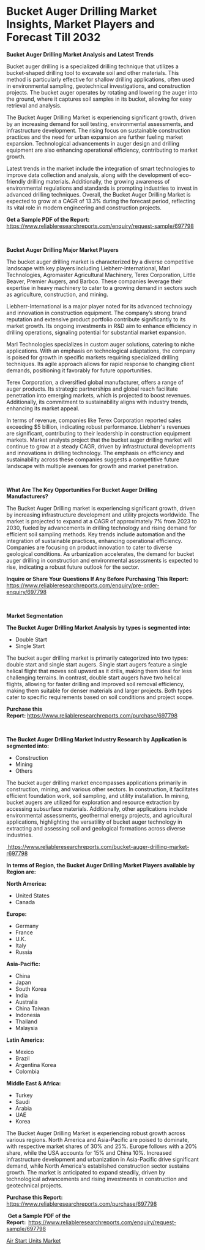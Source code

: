 <p><h1>Bucket Auger Drilling Market Insights, Market Players and Forecast Till 2032</h1></p><p><strong>Bucket Auger Drilling Market Analysis and Latest Trends</strong></p>
<p><p>Bucket auger drilling is a specialized drilling technique that utilizes a bucket-shaped drilling tool to excavate soil and other materials. This method is particularly effective for shallow drilling applications, often used in environmental sampling, geotechnical investigations, and construction projects. The bucket auger operates by rotating and lowering the auger into the ground, where it captures soil samples in its bucket, allowing for easy retrieval and analysis.</p><p>The Bucket Auger Drilling Market is experiencing significant growth, driven by an increasing demand for soil testing, environmental assessments, and infrastructure development. The rising focus on sustainable construction practices and the need for urban expansion are further fueling market expansion. Technological advancements in auger design and drilling equipment are also enhancing operational efficiency, contributing to market growth.</p><p>Latest trends in the market include the integration of smart technologies to improve data collection and analysis, along with the development of eco-friendly drilling materials. Additionally, the growing awareness of environmental regulations and standards is prompting industries to invest in advanced drilling techniques. Overall, the Bucket Auger Drilling Market is expected to grow at a CAGR of 13.3% during the forecast period, reflecting its vital role in modern engineering and construction projects.</p></p>
<p><strong>Get a Sample PDF of the Report:&nbsp;</strong> <a href="https://www.reliableresearchreports.com/enquiry/request-sample/697798?utm_campaign=2561&utm_medium=2&utm_source=Github&utm_content=ia&utm_term=02032025&utm_id=bucket-auger-drilling">https://www.reliableresearchreports.com/enquiry/request-sample/697798</a></p>
<p>&nbsp;</p>
<p><strong>Bucket Auger Drilling Major Market Players</strong></p>
<p><p>The bucket auger drilling market is characterized by a diverse competitive landscape with key players including Liebherr-International, Marl Technologies, Agromaster Agricultural Machinery, Terex Corporation, Little Beaver, Premier Augers, and Barbco. These companies leverage their expertise in heavy machinery to cater to a growing demand in sectors such as agriculture, construction, and mining.</p><p>Liebherr-International is a major player noted for its advanced technology and innovation in construction equipment. The company’s strong brand reputation and extensive product portfolio contribute significantly to its market growth. Its ongoing investments in R&D aim to enhance efficiency in drilling operations, signaling potential for substantial market expansion.</p><p>Marl Technologies specializes in custom auger solutions, catering to niche applications. With an emphasis on technological adaptations, the company is poised for growth in specific markets requiring specialized drilling techniques. Its agile approach allows for rapid response to changing client demands, positioning it favorably for future opportunities.</p><p>Terex Corporation, a diversified global manufacturer, offers a range of auger products. Its strategic partnerships and global reach facilitate penetration into emerging markets, which is projected to boost revenues. Additionally, its commitment to sustainability aligns with industry trends, enhancing its market appeal.</p><p>In terms of revenue, companies like Terex Corporation reported sales exceeding $5 billion, indicating robust performance. Liebherr's revenues are significant, contributing to their leadership in construction equipment markets. Market analysts project that the bucket auger drilling market will continue to grow at a steady CAGR, driven by infrastructural developments and innovations in drilling technology. The emphasis on efficiency and sustainability across these companies suggests a competitive future landscape with multiple avenues for growth and market penetration.</p></p>
<p>&nbsp;</p>
<p><strong>What Are The Key Opportunities For Bucket Auger Drilling Manufacturers?</strong></p>
<p><p>The Bucket Auger Drilling market is experiencing significant growth, driven by increasing infrastructure development and utility projects worldwide. The market is projected to expand at a CAGR of approximately 7% from 2023 to 2030, fueled by advancements in drilling technology and rising demand for efficient soil sampling methods. Key trends include automation and the integration of sustainable practices, enhancing operational efficiency. Companies are focusing on product innovation to cater to diverse geological conditions. As urbanization accelerates, the demand for bucket auger drilling in construction and environmental assessments is expected to rise, indicating a robust future outlook for the sector.</p></p>
<p><strong>Inquire or Share Your Questions If Any Before Purchasing This Report:</strong> <a href="https://www.reliableresearchreports.com/enquiry/pre-order-enquiry/697798?utm_campaign=2561&utm_medium=2&utm_source=Github&utm_content=ia&utm_term=02032025&utm_id=bucket-auger-drilling">https://www.reliableresearchreports.com/enquiry/pre-order-enquiry/697798</a></p>
<p>&nbsp;</p>
<p><strong>Market Segmentation</strong></p>
<p><strong>The Bucket Auger Drilling Market Analysis by types is segmented into:</strong></p>
<p><ul><li>Double Start</li><li>Single Start</li></ul></p>
<p><p>The bucket auger drilling market is primarily categorized into two types: double start and single start augers. Single start augers feature a single helical flight that moves soil upward as it drills, making them ideal for less challenging terrains. In contrast, double start augers have two helical flights, allowing for faster drilling and improved soil removal efficiency, making them suitable for denser materials and larger projects. Both types cater to specific requirements based on soil conditions and project scope.</p></p>
<p><strong>Purchase this Report:&nbsp;</strong><a href="https://www.reliableresearchreports.com/purchase/697798?utm_campaign=2561&utm_medium=2&utm_source=Github&utm_content=ia&utm_term=02032025&utm_id=bucket-auger-drilling">https://www.reliableresearchreports.com/purchase/697798</a></p>
<p>&nbsp;</p>
<p><strong>The Bucket Auger Drilling Market Industry Research by Application is segmented into:</strong></p>
<p><ul><li>Construction</li><li>Mining</li><li>Others</li></ul></p>
<p><p>The bucket auger drilling market encompasses applications primarily in construction, mining, and various other sectors. In construction, it facilitates efficient foundation work, soil sampling, and utility installation. In mining, bucket augers are utilized for exploration and resource extraction by accessing subsurface materials. Additionally, other applications include environmental assessments, geothermal energy projects, and agricultural applications, highlighting the versatility of bucket auger technology in extracting and assessing soil and geological formations across diverse industries.</p></p>
<p><a href="https://www.reliableresearchreports.com/bucket-auger-drilling-market-r697798?utm_campaign=2561&utm_medium=2&utm_source=Github&utm_content=ia&utm_term=02032025&utm_id=bucket-auger-drilling">&nbsp;https://www.reliableresearchreports.com/bucket-auger-drilling-market-r697798</a></p>
<p><strong>In terms of Region, the Bucket Auger Drilling Market Players available by Region are:</strong></p>
<p>
    <p> <strong> North America: </strong>
        <ul>
            <li>United States</li>
            <li>Canada</li>
        </ul>
        </p> 
    <p> <strong> Europe: </strong>
        <ul>
            <li>Germany</li>
            <li>France</li>
            <li>U.K.</li>
            <li>Italy</li>
            <li>Russia</li>
        </ul>
        </p> 
    <p> <strong> Asia-Pacific: </strong>
        <ul>
            <li>China</li>
            <li>Japan</li>
            <li>South Korea</li>
            <li>India</li>
            <li>Australia</li>
            <li>China Taiwan</li>
            <li>Indonesia</li>
            <li>Thailand</li>
            <li>Malaysia</li>
        </ul>
        </p> 
    <p> <strong> Latin America: </strong>
        <ul>
            <li>Mexico</li>
            <li>Brazil</li>
            <li>Argentina Korea</li>
            <li>Colombia</li>
        </ul>
        </p> 
    <p> <strong> Middle East & Africa: </strong>
        <ul>
            <li>Turkey</li>
            <li>Saudi</li>
            <li>Arabia</li>
            <li>UAE</li>
            <li>Korea</li>
        </ul>
    </p>
    </p>
<p><p>The Bucket Auger Drilling Market is experiencing robust growth across various regions. North America and Asia-Pacific are poised to dominate, with respective market shares of 30% and 25%. Europe follows with a 20% share, while the USA accounts for 15% and China 10%. Increased infrastructure development and urbanization in Asia-Pacific drive significant demand, while North America's established construction sector sustains growth. The market is anticipated to expand steadily, driven by technological advancements and rising investments in construction and geotechnical projects.</p></p>
<p><strong>Purchase this Report: </strong><a href="https://www.reliableresearchreports.com/purchase/697798?utm_campaign=2561&utm_medium=2&utm_source=Github&utm_content=ia&utm_term=02032025&utm_id=bucket-auger-drilling">https://www.reliableresearchreports.com/purchase/697798</a></p>
<p>&nbsp;<strong>Get a Sample PDF of the Report:&nbsp;&nbsp;</strong><a href="https://www.reliableresearchreports.com/enquiry/request-sample/697798?utm_campaign=2561&utm_medium=2&utm_source=Github&utm_content=ia&utm_term=02032025&utm_id=bucket-auger-drilling">https://www.reliableresearchreports.com/enquiry/request-sample/697798</a></p>
<p><strong></strong></p>
<p><p><a href="https://github.com/barnickclara79/Market-Research-Report-List-1/blob/main/air-start-units-market.md?utm_campaign=2561&utm_medium=2&utm_source=Github&utm_content=ia&utm_term=02032025&utm_id=bucket-auger-drilling">Air Start Units Market</a></p></p>
